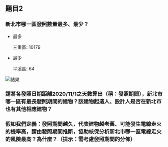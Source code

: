 ## 題目2
### 新北市哪一區發照數量最多、最少？
* 最多

    三重區: 10179

* 最少
    
    平溪區: 64

![結果](https://gitlab.com/q8977452/da_project/-/raw/main/%E8%A9%A6%E9%A1%8C2/image/result_1.png)

### 請將各發照日期距離2020/11/1之天數算出（稱：發照期間），新北市哪一區有最長發照期間的建物？該建物起造人、設計人是否在新北市也有其他相應建物？

### 假如我們定義：發照期間越久，代表建物越老舊、可能發生電線走火的機率高，請由發照期間推斷，協助核保分析新北市哪一區電線走火的風險最高？為什麼？（提示：需考慮發照期間的分佈）
